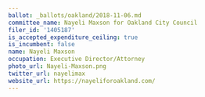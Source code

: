 ```yaml
---
ballot: _ballots/oakland/2018-11-06.md
committee_name: Nayeli Maxson for Oakland City Council
filer_id: '1405187'
is_accepted_expenditure_ceiling: true
is_incumbent: false
name: Nayeli Maxson
occupation: Executive Director/Attorney
photo_url: Nayeli-Maxson.png
twitter_url: nayelimax
website_url: https://nayeliforoakland.com/
---
```

